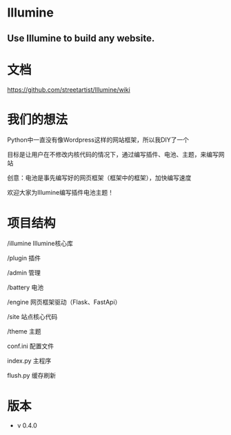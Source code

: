# Illumine
## Use Illumine to build any website.

# 文档
https://github.com/streetartist/Illumine/wiki

# 我们的想法
Python中一直没有像Wordpress这样的网站框架，所以我DIY了一个

目标是让用户在不修改内核代码的情况下，通过编写插件、电池、主题，来编写网站

创意：电池是事先编写好的网页框架（框架中的框架），加快编写速度

欢迎大家为Illumine编写插件电池主题！

# 项目结构

/illumine Illumine核心库

/plugin 插件

/admin 管理

/battery 电池

/engine 网页框架驱动（Flask、FastApi）

/site 站点核心代码

/theme 主题

conf.ini 配置文件

index.py 主程序

flush.py 缓存刷新

# 版本
- v 0.4.0
